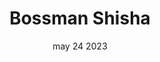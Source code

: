 ---
#preview
title: Bossman Shisha
image: /img/works/12/display-12.jpg
category: videography
date: may 24 2023

#params
layout: "one"

#full details
introTitle: Shisha's Review <span class="mil-thin">by Bossman Shisha</span>
video: mMR_11VUkRM?si=s6OwXlVtyk07BaXx
details:
  - label: "Client:"
    value: "Bossman Shisha"

  - label: "Date:"
    value: "May 2023"

  - label: "Author:"
    value: "Rahfi Studio"

description:
  enabled: 1
  title: Discover the Best in Shisha, One Review at a Time
  content: "
      <p>Sebagai video creator, kami menghidupkan setiap ulasan dengan visual yang menarik dan narasi yang informatif, mengeksplorasi setiap detail dari produk shisha yang kami ulas. Dari rasa dan aroma hingga fitur desain dan performa, setiap video dirancang untuk memberikan panduan yang jelas dan menarik. Kami berkomitmen untuk membantu Anda menemukan pilihan shisha terbaik melalui konten yang kaya dan autentik, memastikan setiap sesi shisha Anda benar-benar memuaskan.</p>
    "

gallery:
  enabled: 0
  items:
    - image: /img/works/6/2.gif
      alt: "image"

    - image: /img/works/6/3.jpg
      alt: "image"

    - image: /img/works/6/4.gif
      alt: "image"

    - image: /img/works/6/5.jpg
      alt: "image"

gallery2:
  enabled: 0
  items:
    - image: /img/works/6/6.jpg
      alt: "image"

    - image: /img/works/6/7.jpg
      alt: "image"

    - image: /img/works/6/8.jpg
      alt: "image"
---